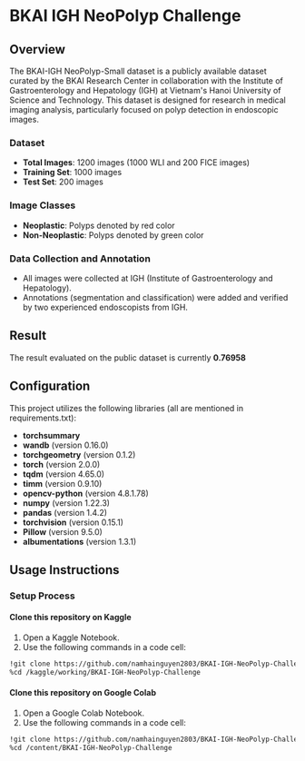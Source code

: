 # BKAI IGH NeoPolyp Challenge

## Overview

The BKAI-IGH NeoPolyp-Small dataset is a publicly available dataset curated by the BKAI Research Center in collaboration with the Institute of Gastroenterology and Hepatology (IGH) at Vietnam's Hanoi University of Science and Technology. This dataset is designed for research in medical imaging analysis, particularly focused on polyp detection in endoscopic images.

### Dataset

- **Total Images**: 1200 images (1000 WLI and 200 FICE images)
- **Training Set**: 1000 images
- **Test Set**: 200 images

### Image Classes

- **Neoplastic**: Polyps denoted by red color
- **Non-Neoplastic**: Polyps denoted by green color

### Data Collection and Annotation

- All images were collected at IGH (Institute of Gastroenterology and Hepatology).
- Annotations (segmentation and classification) were added and verified by two experienced endoscopists from IGH.

## Result

The result evaluated on the public dataset is currently **0.76958**

## Configuration

This project utilizes the following libraries (all are mentioned in requirements.txt):

- **torchsummary**
- **wandb** (version 0.16.0)
- **torchgeometry** (version 0.1.2)
- **torch** (version 2.0.0)
- **tqdm** (version 4.65.0)
- **timm** (version 0.9.10)
- **opencv-python** (version 4.8.1.78)
- **numpy** (version 1.22.3)
- **pandas** (version 1.4.2)
- **torchvision** (version 0.15.1)
- **Pillow** (version 9.5.0)
- **albumentations** (version 1.3.1)

## Usage Instructions

### Setup Process

#### Clone this repository on Kaggle

1. Open a Kaggle Notebook.
2. Use the following commands in a code cell:

```bash
!git clone https://github.com/namhainguyen2803/BKAI-IGH-NeoPolyp-Challenge.git /kaggle/working/BKAI-IGH-NeoPolyp-Challenge
%cd /kaggle/working/BKAI-IGH-NeoPolyp-Challenge
```

#### Clone this repository on Google Colab

1. Open a Google Colab Notebook.
2. Use the following commands in a code cell:

```bash
!git clone https://github.com/namhainguyen2803/BKAI-IGH-NeoPolyp-Challenge.git /content/BKAI-IGH-NeoPolyp-Challenge
%cd /content/BKAI-IGH-NeoPolyp-Challenge
```






